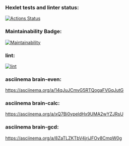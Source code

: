 ### Hexlet tests and linter status:
[![Actions Status](https://github.com/stanislav-gaziev/php-project-lvl1/workflows/hexlet-check/badge.svg)](https://github.com/stanislav-gaziev/php-project-lvl1/actions)

### Maintainability Badge:
[![Maintainability](https://api.codeclimate.com/v1/badges/a99a88d28ad37a79dbf6/maintainability)](https://codeclimate.com/github/codeclimate/codeclimate/maintainability)

### lint:
[![lint](https://github.com/stanislav-gaziev/php-project-lvl1/workflows/lint/badge.svg)](https://github.com/stanislav-gaziev/php-project-lvl1/actions)

### asciinema brain-even:
https://asciinema.org/a/14qJuJCmvG5RTQogaFVGqJutG

### asciinema brain-calc:
https://asciinema.org/a/xQ7Bi0vpeldHx9UMA2wYZJRsU

### asciinema brain-gcd:
https://asciinema.org/a/8ZaTLZKTbV4jrjJFOv8CmpW0g
